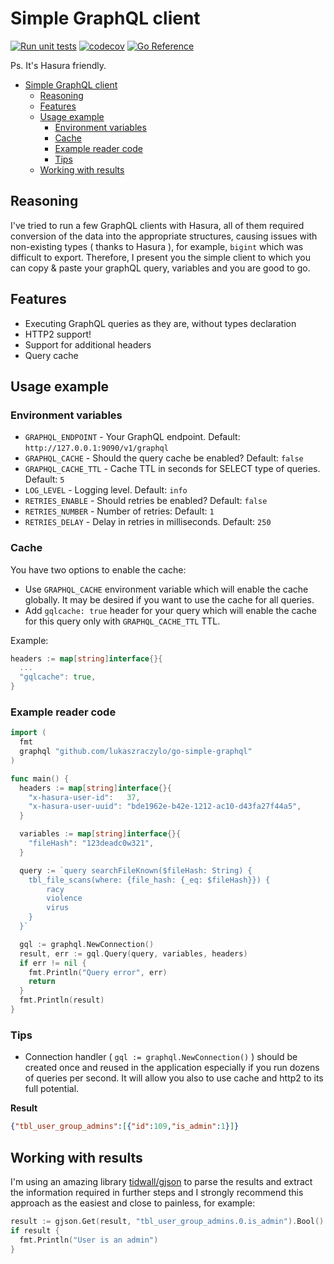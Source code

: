 # Simple GraphQL client

[![Run unit tests](https://github.com/lukaszraczylo/simple-gql-client/actions/workflows/test.yaml/badge.svg)](https://github.com/lukaszraczylo/simple-gql-client/actions/workflows/test.yaml) [![codecov](https://codecov.io/gh/lukaszraczylo/simple-gql-client/branch/master/graph/badge.svg?token=GS3IPOIWDH)](https://codecov.io/gh/lukaszraczylo/simple-gql-client) [![Go Reference](https://pkg.go.dev/badge/github.com/lukaszraczylo/simple-gql-client.svg)](https://pkg.go.dev/github.com/lukaszraczylo/simple-gql-client)

Ps. It's Hasura friendly.

- [Simple GraphQL client](#simple-graphql-client)
  - [Reasoning](#reasoning)
  - [Features](#features)
  - [Usage example](#usage-example)
    - [Environment variables](#environment-variables)
    - [Cache](#cache)
    - [Example reader code](#example-reader-code)
    - [Tips](#tips)
  - [Working with results](#working-with-results)

## Reasoning

I've tried to run a few GraphQL clients with Hasura, all of them required conversion of the data into
the appropriate structures, causing issues with non-existing types ( thanks to Hasura ), for example, `bigint` which was difficult to export.
Therefore, I present you the simple client to which you can copy & paste your graphQL query, variables and you are good to go.

## Features

* Executing GraphQL queries as they are, without types declaration
* HTTP2 support!
* Support for additional headers
* Query cache

## Usage example

### Environment variables

* `GRAPHQL_ENDPOINT` - Your GraphQL endpoint. Default: `http://127.0.0.1:9090/v1/graphql`
* `GRAPHQL_CACHE` -  Should the query cache be enabled? Default: `false`
* `GRAPHQL_CACHE_TTL` -  Cache TTL in seconds for SELECT type of queries. Default: `5`
* `LOG_LEVEL` - Logging level. Default: `info`
* `RETRIES_ENABLE` - Should retries be enabled? Default: `false`
* `RETRIES_NUMBER` - Number of retries: Default: `1`
* `RETRIES_DELAY` - Delay in retries in milliseconds. Default: `250`

### Cache

You have two options to enable the cache:

* Use `GRAPHQL_CACHE` environment variable which will enable the cache globally. It may be desired if you want to use the cache for all queries.
* Add `gqlcache: true` header for your query which will enable the cache for this query only with `GRAPHQL_CACHE_TTL` TTL.

Example:

```go
headers := map[string]interface{}{
  ...
  "gqlcache": true,
}
```

### Example reader code


```go
import (
  fmt
  graphql "github.com/lukaszraczylo/go-simple-graphql"
)

func main() {
  headers := map[string]interface{}{
    "x-hasura-user-id":   37,
    "x-hasura-user-uuid": "bde1962e-b42e-1212-ac10-d43fa27f44a5",
  }

  variables := map[string]interface{}{
    "fileHash": "123deadc0w321",
  }

  query := `query searchFileKnown($fileHash: String) {
    tbl_file_scans(where: {file_hash: {_eq: $fileHash}}) {
    	racy
    	violence
    	virus
    }
  }`

  gql := graphql.NewConnection()
  result, err := gql.Query(query, variables, headers)
  if err != nil {
    fmt.Println("Query error", err)
    return
  }
  fmt.Println(result)
}
```

### Tips

* Connection handler ( `gql := graphql.NewConnection()` ) should be created once and reused in the application especially if you run dozens of queries per second. It will allow you also to use cache and http2 to its full potential.


**Result**

```json
{"tbl_user_group_admins":[{"id":109,"is_admin":1}]}
```

## Working with results

I'm using an amazing library [tidwall/gjson](https://github.com/tidwall/gjson) to parse the results and extract the information required in further steps and I strongly recommend this approach as the easiest and close to painless, for example:

```go
result := gjson.Get(result, "tbl_user_group_admins.0.is_admin").Bool()
if result {
  fmt.Println("User is an admin")
}
```